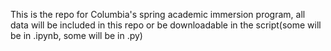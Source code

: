 This is the repo for Columbia's spring academic immersion program, all data will be included in this repo or be downloadable in the script(some will be in .ipynb, some will be in .py)
